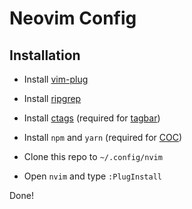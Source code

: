 # Neovim Config

## Installation

* Install [vim-plug](https://github.com/junegunn/vim-plug)

* Install [ripgrep](https://github.com/BurntSushi/ripgrep)

* Install [ctags](https://github.com/universal-ctags/ctags) (required for [tagbar](https://github.com/majutsushi/tagbar))

* Install `npm` and `yarn` (required for [COC](https://github.com/neoclide/coc.nvim))

* Clone this repo to `~/.config/nvim`

* Open `nvim` and type `:PlugInstall`

Done!
